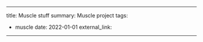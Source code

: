 
---
title: Muscle stuff
summary: Muscle project
tags:
  - muscle
date: 2022-01-01
external_link: 
---
